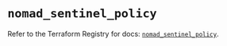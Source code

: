 # `nomad_sentinel_policy`

Refer to the Terraform Registry for docs: [`nomad_sentinel_policy`](https://registry.terraform.io/providers/hashicorp/nomad/2.1.1/docs/resources/sentinel_policy).

